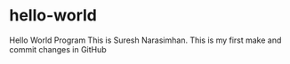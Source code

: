 # hello-world
Hello World Program
This is Suresh Narasimhan. This is my first make and commit changes in GitHub
